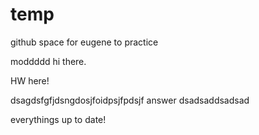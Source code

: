 # temp
github space for eugene to practice


moddddd hi there.


HW here!

dsagdsfgfjdsngdosjfoidpsjfpdsjf answer
dsadsaddsadsad

everythings up to date!